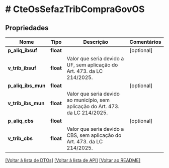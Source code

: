 # # CteOsSefazTribCompraGovOS

## Propriedades

Nome | Tipo | Descrição | Comentários
------------ | ------------- | ------------- | -------------
**p_aliq_ibsuf** | **float** |  | [optional]
**v_trib_ibsuf** | **float** | Valor que seria devido a UF, sem aplicação do Art. 473. da LC 214/2025. |
**p_aliq_ibs_mun** | **float** |  | [optional]
**v_trib_ibs_mun** | **float** | Valor que seria devido ao município, sem aplicação do Art. 473. da LC 214/2025. |
**p_aliq_cbs** | **float** |  | [optional]
**v_trib_cbs** | **float** | Valor que seria devido a CBS, sem aplicação do Art. 473. da LC 214/2025. |

[[Voltar à lista de DTOs]](../../README.md#models) [[Voltar à lista de API]](../../README.md#endpoints) [[Voltar ao README]](../../README.md)
